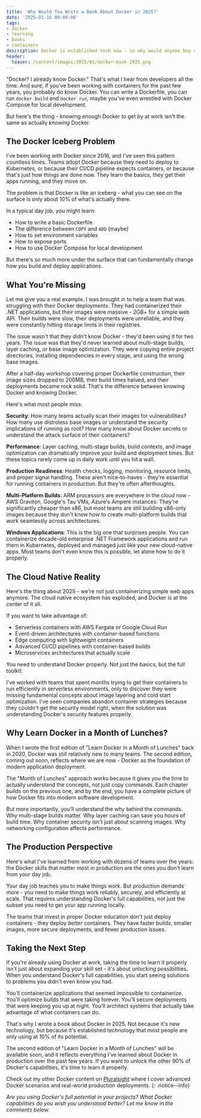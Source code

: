 ```yaml
---
title: 'Why Would You Write a Book About Docker in 2025?'
date: '2025-01-15 09:00:00'
tags:
- docker
- learning
- books
- containers
description: Docker is established tech now - so why would anyone buy a book about it? Because most people only learn a fraction of what Docker can do from their day job.
header:
  teaser: /content/images/2025/01/docker-book-2025.png
---
```


"Docker? I already know Docker." That's what I hear from developers all the time. And sure, if you've been working with containers for the past few years, you probably do know Docker. You can write a Dockerfile, you can run `docker build` and `docker run`, maybe you've even wrestled with Docker Compose for local development.

But here's the thing - knowing enough Docker to get by at work isn't the same as actually *knowing* Docker.

## The Docker Iceberg Problem

I've been working with Docker since 2016, and I've seen this pattern countless times. Teams adopt Docker because they need to deploy to Kubernetes, or because their CI/CD pipeline expects containers, or because that's just how things are done now. They learn the basics, they get their apps running, and they move on.

The problem is that Docker is like an iceberg - what you can see on the surface is only about 10% of what's actually there.

In a typical day job, you might learn:
- How to write a basic Dockerfile
- The difference between `COPY` and `ADD` (maybe)
- How to set environment variables
- How to expose ports
- How to use Docker Compose for local development

But there's so much more under the surface that can fundamentally change how you build and deploy applications.

## What You're Missing

Let me give you a real example. I was brought in to help a team that was struggling with their Docker deployments. They had containerized their .NET applications, but their images were massive - 2GB+ for a simple web API. Their builds were slow, their deployments were unreliable, and they were constantly hitting storage limits in their registries.

The issue wasn't that they didn't know Docker - they'd been using it for two years. The issue was that they'd never learned about multi-stage builds, layer caching, or base image optimization. They were copying entire project directories, installing dependencies in every stage, and using the wrong base images.

After a half-day workshop covering proper Dockerfile construction, their image sizes dropped to 200MB, their build times halved, and their deployments became rock solid. That's the difference between knowing Docker and *knowing* Docker.

Here's what most people miss:

**Security**: How many teams actually scan their images for vulnerabilities? How many use distroless base images or understand the security implications of running as root? How many know about Docker secrets or understand the attack surface of their containers?

**Performance**: Layer caching, multi-stage builds, build contexts, and image optimization can dramatically improve your build and deployment times. But these topics rarely come up in daily work until you hit a wall.

**Production Readiness**: Health checks, logging, monitoring, resource limits, and proper signal handling. These aren't nice-to-haves - they're essential for running containers in production. But they're often afterthoughts.

**Multi-Platform Builds**: ARM processors are everywhere in the cloud now - AWS Graviton, Google's Tau VMs, Azure's Ampere instances. They're significantly cheaper than x86, but most teams are still building x86-only images because they don't know how to create multi-platform builds that work seamlessly across architectures.

**Windows Applications**: This is the big one that surprises people. You can containerize decade-old enterprise .NET Framework applications and run them in Kubernetes, deployed and managed just like your new cloud-native apps. Most teams don't even know this is possible, let alone how to do it properly.

## The Cloud Native Reality

Here's the thing about 2025 - we're not just containerizing simple web apps anymore. The cloud native ecosystem has exploded, and Docker is at the center of it all. 

If you want to take advantage of:
- Serverless containers with AWS Fargate or Google Cloud Run
- Event-driven architectures with container-based functions
- Edge computing with lightweight containers
- Advanced CI/CD pipelines with container-based builds
- Microservices architectures that actually scale

You need to understand Docker properly. Not just the basics, but the full toolkit.

I've worked with teams that spent months trying to get their containers to run efficiently in serverless environments, only to discover they were missing fundamental concepts about image layering and cold start optimization. I've seen companies abandon container strategies because they couldn't get the security model right, when the solution was understanding Docker's security features properly.

## Why Learn Docker in a Month of Lunches?

When I wrote the first edition of "Learn Docker in a Month of Lunches" back in 2020, Docker was still relatively new to many teams. The second edition, coming out soon, reflects where we are now - Docker as the foundation of modern application deployment.

The "Month of Lunches" approach works because it gives you the time to actually understand the concepts, not just copy commands. Each chapter builds on the previous one, and by the end, you have a complete picture of how Docker fits into modern software development.

But more importantly, you'll understand the *why* behind the commands. Why multi-stage builds matter. Why layer caching can save you hours of build time. Why container security isn't just about scanning images. Why networking configuration affects performance.

## The Production Perspective

Here's what I've learned from working with dozens of teams over the years: the Docker skills that matter most in production are the ones you don't learn from your day job.

Your day job teaches you to make things work. But production demands more - you need to make things work reliably, securely, and efficiently at scale. That requires understanding Docker's full capabilities, not just the subset you need to get your app running locally.

The teams that invest in proper Docker education don't just deploy containers - they deploy *better* containers. They have faster builds, smaller images, more secure deployments, and fewer production issues.

## Taking the Next Step

If you're already using Docker at work, taking the time to learn it properly isn't just about expanding your skill set - it's about unlocking possibilities. When you understand Docker's full capabilities, you start seeing solutions to problems you didn't even know you had.

You'll containerize applications that seemed impossible to containerize. You'll optimize builds that were taking forever. You'll secure deployments that were keeping you up at night. You'll architect systems that actually take advantage of what containers can do.

That's why I wrote a book about Docker in 2025. Not because it's new technology, but because it's established technology that most people are only using at 10% of its potential.

The second edition of "Learn Docker in a Month of Lunches" will be available soon, and it reflects everything I've learned about Docker in production over the past few years. If you want to unlock the other 90% of Docker's capabilities, it's time to learn it properly.

Check out my other Docker content on [Pluralsight](/l/ps-home) where I cover advanced Docker scenarios and real-world production deployments.
{: .notice--info}

*Are you using Docker's full potential in your projects? What Docker capabilities do you wish you understood better? Let me know in the comments below.*